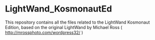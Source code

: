 # LightWand_KosmonautEd
This repository contains all the files related to the LightWand Kosmonaut Edition, based on the original LightWand by Michael Ross ( http://mrossphoto.com/wordpress32/ )

